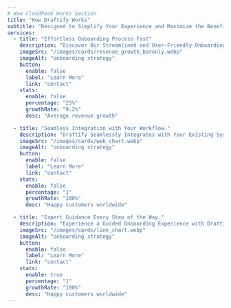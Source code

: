```yaml
---
# How CloudPeak Works Section
title: "How Draftify Works"
subtitle: "Designed to Simplify Your Experience and Maximize the Benefits of CloudPeak's Innovative Features"
services:
  - title: "Effortless Onboarding Process Fast"
    description: "Discover Our Streamlined and User-Friendly Onboarding Process, Designed to Get You Up and Running Quickly and Efficiently."
    imageSrc: "/images/cards/revenue_growth_baronly.webp"
    imageAlt: "onboarding strategy"
    button:
      enable: false
      label: "Learn More"
      link: "contact"
    stats:
      enable: false
      percentage: "25%"
      growthRate: "9.2%"
      desc: "Average revenue growth"

  - title: "Seamless Integration with Your Workflow."
    description: "Draftify Seamlessly Integrates with Your Existing Systems and Processes, Ensuring Maximum Efficiency."
    imageSrc: "/images/cards/web_chart.webp"
    imageAlt: "onboarding strategy"
    button:
      enable: false
      label: "Learn More"
      link: "contact"
    stats:
      enable: false
      percentage: "1"
      growthRate: "100%"
      desc: "Happy customers worldwide"

  - title: "Expert Guidance Every Step of the Way."
    description: "Experience a Guided Onboarding Experience with Draftify, Where Our Expert Team Provides Personalized Support and Assistance."
    imageSrc: "/images/cards/line_chart.webp"
    imageAlt: "onboarding strategy"
    button:
      enable: false
      label: "Learn More"
      link: "contact"
    stats:
      enable: true
      percentage: "1"
      growthRate: "100%"
      desc: "Happy customers worldwide"
---
```

